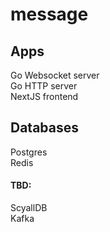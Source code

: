 # message
## Apps
Go Websocket server\
Go HTTP server\
NextJS frontend

## Databases
Postgres\
Redis
#### TBD:
ScyallDB\
Kafka

